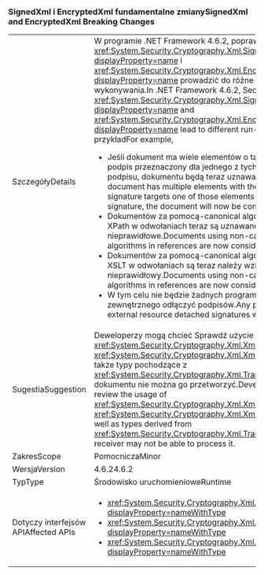 ### <a name="signedxml-and-encryptedxml-breaking-changes"></a><span data-ttu-id="34e23-101">SignedXml i EncryptedXml fundamentalne zmiany</span><span class="sxs-lookup"><span data-stu-id="34e23-101">SignedXml and EncryptedXml Breaking Changes</span></span>

|   |   |
|---|---|
|<span data-ttu-id="34e23-102">Szczegóły</span><span class="sxs-lookup"><span data-stu-id="34e23-102">Details</span></span>|<span data-ttu-id="34e23-103">W programie .NET Framework 4.6.2, poprawki zabezpieczeń z <xref:System.Security.Cryptography.Xml.SignedXml?displayProperty=name> i <xref:System.Security.Cryptography.Xml.EncryptedXml?displayProperty=name> prowadzić do różne zachowania czasu wykonywania.</span><span class="sxs-lookup"><span data-stu-id="34e23-103">In .NET Framework 4.6.2, Security fixes in <xref:System.Security.Cryptography.Xml.SignedXml?displayProperty=name> and <xref:System.Security.Cryptography.Xml.EncryptedXml?displayProperty=name> lead to different run-time behaviors.</span></span> <span data-ttu-id="34e23-104">Na przykład</span><span class="sxs-lookup"><span data-stu-id="34e23-104">For example,</span></span><ul><li><span data-ttu-id="34e23-105">Jeśli dokument ma wiele elementów o takiej samej <code>id</code> atrybut i podpis przeznaczony dla jednego z tych elementów jako główny podpisu, dokumentu będą teraz uznawane za nieprawidłowe.</span><span class="sxs-lookup"><span data-stu-id="34e23-105">If a document has multiple elements with the same <code>id</code> attribute and a signature targets one of those elements as the root of the signature, the document will now be considered invalid.</span></span></li><li><span data-ttu-id="34e23-106">Dokumentów za pomocą-canonical algorytmów przekształcenia XPath w odwołaniach teraz są uznawane za nieprawidłowe.</span><span class="sxs-lookup"><span data-stu-id="34e23-106">Documents using non-canonical XPath transform algorithms in references are now considered invalid.</span></span></li><li><span data-ttu-id="34e23-107">Dokumentów za pomocą-canonical algorytmów przekształcenia XSLT w odwołaniach są teraz należy wziąć pod uwagę nieprawidłowy.</span><span class="sxs-lookup"><span data-stu-id="34e23-107">Documents using non-canonical XSLT transform algorithms in references are now consider invalid.</span></span></li><li><span data-ttu-id="34e23-108">W tym celu nie będzie żadnych program korzystające z zasobu zewnętrznego odłączyć podpisów.</span><span class="sxs-lookup"><span data-stu-id="34e23-108">Any program making use of external resource detached signatures will be unable to do so.</span></span></li></ul>|
|<span data-ttu-id="34e23-109">Sugestia</span><span class="sxs-lookup"><span data-stu-id="34e23-109">Suggestion</span></span>|<span data-ttu-id="34e23-110">Deweloperzy mogą chcieć Sprawdź użycie elementu <xref:System.Security.Cryptography.Xml.XmlDsigXsltTransform> i <xref:System.Security.Cryptography.Xml.XmlDsigXsltTransform>, a także typy pochodzące z <xref:System.Security.Cryptography.Xml.Transform> od odbiornika dokumentu nie można go przetworzyć.</span><span class="sxs-lookup"><span data-stu-id="34e23-110">Developers might want to review the usage of <xref:System.Security.Cryptography.Xml.XmlDsigXsltTransform> and <xref:System.Security.Cryptography.Xml.XmlDsigXsltTransform>, as well as types derived from <xref:System.Security.Cryptography.Xml.Transform> since a document receiver may not be able to process it.</span></span>|
|<span data-ttu-id="34e23-111">Zakres</span><span class="sxs-lookup"><span data-stu-id="34e23-111">Scope</span></span>|<span data-ttu-id="34e23-112">Pomocnicza</span><span class="sxs-lookup"><span data-stu-id="34e23-112">Minor</span></span>|
|<span data-ttu-id="34e23-113">Wersja</span><span class="sxs-lookup"><span data-stu-id="34e23-113">Version</span></span>|<span data-ttu-id="34e23-114">4.6.2</span><span class="sxs-lookup"><span data-stu-id="34e23-114">4.6.2</span></span>|
|<span data-ttu-id="34e23-115">Typ</span><span class="sxs-lookup"><span data-stu-id="34e23-115">Type</span></span>|<span data-ttu-id="34e23-116">Środowisko uruchomieniowe</span><span class="sxs-lookup"><span data-stu-id="34e23-116">Runtime</span></span>|
|<span data-ttu-id="34e23-117">Dotyczy interfejsów API</span><span class="sxs-lookup"><span data-stu-id="34e23-117">Affected APIs</span></span>|<ul><li><xref:System.Security.Cryptography.Xml.Transform?displayProperty=nameWithType></li><li><xref:System.Security.Cryptography.Xml.XmlDsigXPathTransform?displayProperty=nameWithType></li><li><xref:System.Security.Cryptography.Xml.XmlDsigXsltTransform?displayProperty=nameWithType></li></ul>|

